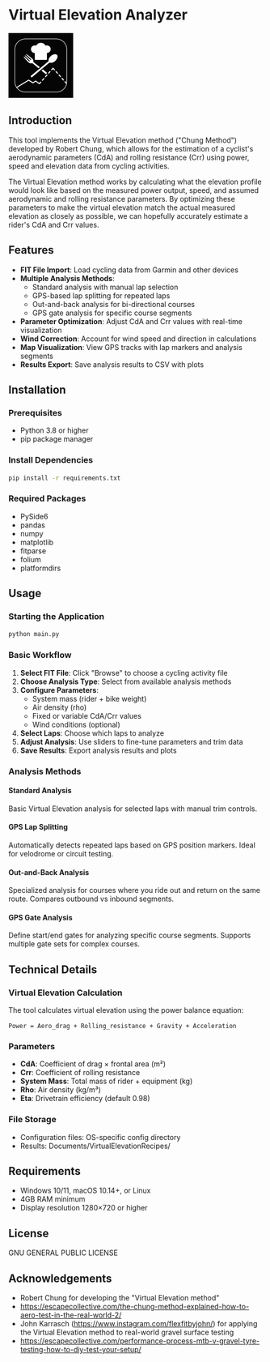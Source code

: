 # Virtual Elevation Analyzer

<img src=".assets/VE_icon.png" width="128" height="128" alt="Virtual Elevation Analyzer Icon">

## Introduction
This tool implements the Virtual Elevation method ("Chung Method") developed by Robert Chung, which allows for the estimation of a cyclist's aerodynamic parameters (CdA) and rolling resistance (Crr) using power, speed and elevation data from cycling activities.

The Virtual Elevation method works by calculating what the elevation profile would look like based on the measured power output, speed, and assumed aerodynamic and rolling resistance parameters. By optimizing these parameters to make the virtual elevation match the actual measured elevation as closely as possible, we can hopefully accurately estimate a rider's CdA and Crr values.

## Features
- **FIT File Import**: Load cycling data from Garmin and other devices
- **Multiple Analysis Methods**:
  - Standard analysis with manual lap selection
  - GPS-based lap splitting for repeated laps
  - Out-and-back analysis for bi-directional courses
  - GPS gate analysis for specific course segments
- **Parameter Optimization**: Adjust CdA and Crr values with real-time visualization
- **Wind Correction**: Account for wind speed and direction in calculations
- **Map Visualization**: View GPS tracks with lap markers and analysis segments
- **Results Export**: Save analysis results to CSV with plots

## Installation

### Prerequisites
- Python 3.8 or higher
- pip package manager

### Install Dependencies
```bash
pip install -r requirements.txt
```

### Required Packages
- PySide6
- pandas
- numpy
- matplotlib
- fitparse
- folium
- platformdirs

## Usage

### Starting the Application
```bash
python main.py
```

### Basic Workflow
1. **Select FIT File**: Click "Browse" to choose a cycling activity file
2. **Choose Analysis Type**: Select from available analysis methods
3. **Configure Parameters**:
   - System mass (rider + bike weight)
   - Air density (rho)
   - Fixed or variable CdA/Crr values
   - Wind conditions (optional)
4. **Select Laps**: Choose which laps to analyze
5. **Adjust Analysis**: Use sliders to fine-tune parameters and trim data
6. **Save Results**: Export analysis results and plots

### Analysis Methods

#### Standard Analysis
Basic Virtual Elevation analysis for selected laps with manual trim controls.

#### GPS Lap Splitting
Automatically detects repeated laps based on GPS position markers. Ideal for velodrome or circuit testing.

#### Out-and-Back Analysis
Specialized analysis for courses where you ride out and return on the same route. Compares outbound vs inbound segments.

#### GPS Gate Analysis
Define start/end gates for analyzing specific course segments. Supports multiple gate sets for complex courses.

## Technical Details

### Virtual Elevation Calculation
The tool calculates virtual elevation using the power balance equation:
```
Power = Aero_drag + Rolling_resistance + Gravity + Acceleration
```

### Parameters
- **CdA**: Coefficient of drag × frontal area (m²)
- **Crr**: Coefficient of rolling resistance
- **System Mass**: Total mass of rider + equipment (kg)
- **Rho**: Air density (kg/m³)
- **Eta**: Drivetrain efficiency (default 0.98)

### File Storage
- Configuration files: OS-specific config directory
- Results: Documents/VirtualElevationRecipes/

## Requirements
- Windows 10/11, macOS 10.14+, or Linux
- 4GB RAM minimum
- Display resolution 1280×720 or higher

## License
GNU GENERAL PUBLIC LICENSE

## Acknowledgements
- Robert Chung for developing the "Virtual Elevation method"
- https://escapecollective.com/the-chung-method-explained-how-to-aero-test-in-the-real-world-2/
- John Karrasch (https://www.instagram.com/flexfitbyjohn/) for applying the Virtual Elevation method to real-world gravel surface testing
- https://escapecollective.com/performance-process-mtb-v-gravel-tyre-testing-how-to-diy-test-your-setup/